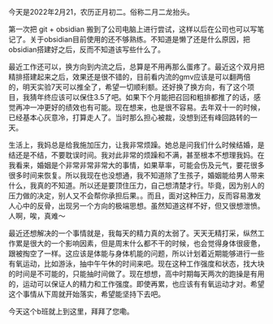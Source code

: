 今天是2022年2月21，农历正月初二。俗称二月二龙抬头。

第一次把 git + obsidian 搬到了公司电脑上进行尝试，这样以后在公司也可以写笔记了。关于obsidian目前使用的还不够熟练。不知道是懒了还是什么原因，把obsidian搭建好之后，反而不知道该写些什么了。

最近工作还可以，换方向到内流之后，总算是不用再那么蛋疼了。最近这个双月把精排搭建起来之后，效果还是很不错的，目前看内流的gmv应该是可以翻两倍的，明天实验7天可以推全了，希望一切顺利额。还好换了换方向，有了这个项目，我猜年终应该可以保住3.5了吧。如果下个月能把召回和粗排都推了的话，感觉再冲一冲更好的绩效也有可能。现在想来，也是很不容易。去年双十一的时候，已经基本心灰意冷，打算走人了。当时那么担心被裁，没想到还有峰回路转的一天。

生活上，我妈总是给我施加压力，让我非常烦躁。她总是问我们什么时候结婚，是结还是不结，不要耽误时间。我对此非常的烦躁和不满，甚至根本不想理我妈。在我看来，婚姻是个非常非常非常大的事情，如果草率，可能会伤及元气，要花很多很多时间来恢复。所以我现在也没想通，我不知道除了生孩子，婚姻能给男人带来什么，我真的不知道。所以还是要顶住压力，自己想清楚才行。毕竟，因为别人的压力做的决定，别人又不会帮你承担后果。。而且，面对这种压力，反而容易激发人心中的反骨，出现另一个方向的极端思想。虽然知道这样不好，但又很想泄愤。人啊，唉，真难～

最近还想解决的一个事情就是，我每天的精力真的太弱了。天天无精打采，纵然工作累是很大的一个影响因素，但是周末什么都不干的时候，也会觉得身体很疲惫，跟被掏空了一样。这应该是体能与身体机能的问题，所以计划着近期能够进行一些有氧运动，比如游泳，抽中午午休的时间来吧。现在这种工作强度和状态，找大块的时间是不可能的，只能抽时间做了。现在想想，高中时期每天两次的跑操是有用的，运动可以保证人的精力和工作强度。即使再累，也应该有有氧运动才对。希望这个事情从下周就开始落实，希望能坚持下去吧。

今天这个b班就上到这里，拜拜了您嘞。